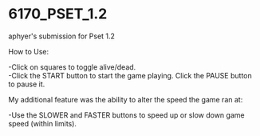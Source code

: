 6170_PSET_1.2
=============

aphyer's submission for Pset 1.2

How to Use: 

-Click on squares to toggle alive/dead.  
-Click the START button to start the game playing.  Click the PAUSE button to pause it.

My additional feature was the ability to alter the speed the game ran at:  

-Use the SLOWER and FASTER buttons to speed up or slow down game speed (within limits).
